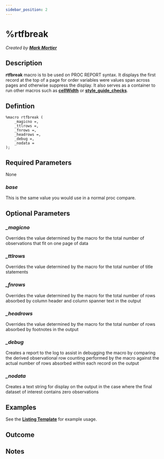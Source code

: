 ```yaml
---
sidebar_position: 2
---
```


# %rtfbreak

_Created by [**Mark Mortier**](mailto:mark.mortier@emanatebiostats.com?subject=User%20Guide:%rtfbreak)_

## Description

**rtfbreak** macro is to be used on PROC REPORT syntax. It displays the first record at the top of a page for order variables were values span across pages and otherwise suppress the display. It also serves as a container to run other macros such as [**cellWidth**](../../programming/listings/cell-width.md) or [**style_guide_checks**](../macros-general/style-guide-checks.md).

## Defintion

```sas
%macro rtfbreak (
    _magicno =,
    _ttlrows =,
    _fnrows =,
    _headrows =,
    _debug =,
    _nodata =
);
```

## Required Parameters

None

### _base_

This is the same value you would use in a normal proc compare.

## Optional Parameters

### _\_magicno_

Overrides the value determined by the macro for the total number of observations that fit on one page of data

### _\_ttlrows_

Overrides the value determined by the macro for the total number of title statements

### _\_fnrows_

Overrides the value determined by the macro for the total number of rows absorbed by column header and column spanner text in the output

### _\_headrows_

Overrides the value determined by the macro for the total number of rows absorbed by footnotes in the output

### _\_debug_

Creates a report to the log to assist in debugging the macro by comparing the derived observational row counting performed by the macro against the actual number of rows absorbed within each record on the output

### _\_nodata_

Creates a text string for display on the output in the case where the final dataset of interest contains zero observations

## Examples

See the [**Listing Template**](../../programming/templates/listing.md) for example usage.

## Outcome

## Notes
